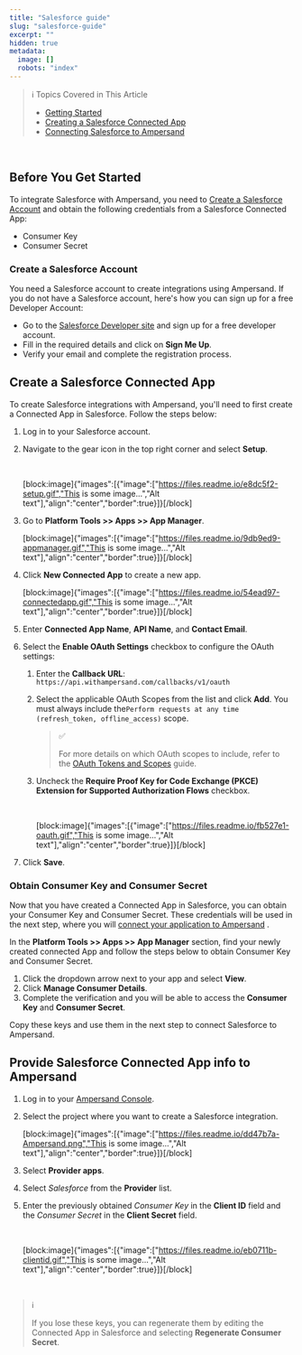 ```yaml
---
title: "Salesforce guide"
slug: "salesforce-guide"
excerpt: ""
hidden: true
metadata: 
  image: []
  robots: "index"
---
```


> ℹ️ Topics Covered in This Article
> 
> - [Getting Started](https://docs.withampersand.com/docs/salesforce-guide#before-you-get-started)  
> - [Creating a Salesforce Connected App](https://docs.withampersand.com/docs/salesforce-guide#creating-a-salesforce-connected-app) 
> - [Connecting Salesforce to Ampersand](https://docs.withampersand.com/docs/salesforce-guide#connecting--salesforce-to-ampersand)

<br />

## Before You Get Started

To integrate Salesforce with Ampersand, you need to [Create a Salesforce Account](https://docs.withampersand.com/docs/salesforce-guide#create-a-salesforce-account) and obtain the following credentials from a Salesforce Connected App:

- Consumer Key
- Consumer Secret

### Create a Salesforce Account

You need a Salesforce account to create integrations using Ampersand. If you do not have a Salesforce account, here's how you can sign up for a free Developer Account:

- Go to the [Salesforce Developer site](https://developer.salesforce.com/signup) and sign up for a free developer account.
- Fill in the required details and click on **Sign Me Up**.
- Verify your email and complete the registration process.

## Create a Salesforce Connected App

To create Salesforce integrations with Ampersand, you'll need to first create a Connected App in Salesforce. Follow the steps below:

1. Log in to your Salesforce account.

2. Navigate to the gear icon in the top right corner and select **Setup**.

   <br />

   [block:image]{"images":[{"image":["https://files.readme.io/e8dc5f2-setup.gif","This is some image...","Alt text"],"align":"center","border":true}]}[/block]

3. Go to **Platform Tools >> Apps >> App Manager**.

   [block:image]{"images":[{"image":["https://files.readme.io/9db9ed9-appmanager.gif","This is some image...","Alt text"],"align":"center","border":true}]}[/block]

4. Click **New Connected App** to create a new app.  

   [block:image]{"images":[{"image":["https://files.readme.io/54ead97-connectedapp.gif","This is some image...","Alt text"],"align":"center","border":true}]}[/block]

5. Enter  **Connected App Name**, **API Name**, and **Contact Email**.

6. Select the **Enable OAuth Settings** checkbox to configure the OAuth settings:

   1. Enter the **Callback URL**: `https://api.withampersand.com/callbacks/v1/oauth`
   2. Select the applicable OAuth Scopes from the list and click **Add**. You must always include the`Perform requests at any time (refresh_token, offline_access)` scope.
      > ✅ 
      > 
      > For more details on which OAuth scopes to include, refer to the [OAuth Tokens and Scopes](https://help.salesforce.com/s/articleView?id=sf.remoteaccess_oauth_tokens_scopes.htm&language=en_US&type=5)   guide.
   3. Uncheck the **Require Proof Key for Code Exchange (PKCE) Extension for Supported Authorization Flows** checkbox.

      <br />

      [block:image]{"images":[{"image":["https://files.readme.io/fb527e1-oauth.gif","This is some image...","Alt text"],"align":"center","border":true}]}[/block]

7. Click **Save**.

### Obtain Consumer Key and Consumer Secret

Now that you have created a Connected App in Salesforce, you can obtain your Consumer Key and Consumer Secret. These credentials will be used in the next step, where you will [connect your application to Ampersand](https://docs.withampersand.com/docs/salesforce-guide#connecting--salesforce-to-ampersand) .

In the **Platform Tools >> Apps >> App Manager** section, find your newly created connected App and follow the steps below to obtain Consumer Key and Consumer Secret. 

1. Click the dropdown arrow next to your app and select **View**.
2. Click **Manage Consumer Details**.
3. Complete the verification and you will be able to access the **Consumer Key** and **Consumer Secret**. 

Copy these keys and use them in the next step to connect Salesforce to Ampersand.

## Provide Salesforce Connected App info to Ampersand

1. Log in to your [Ampersand Console](https://console.withampersand.com).

2. Select the project where you want to create a Salesforce integration.

   [block:image]{"images":[{"image":["https://files.readme.io/dd47b7a-Ampersand.png","This is some image...","Alt text"],"align":"center","border":true}]}[/block]

3. Select **Provider apps**.

4. Select _Salesforce_ from the **Provider** list. 

5. Enter the previously obtained _Consumer Key_ in the **Client ID** field and the _Consumer Secret_ in the **Client Secret** field.

   <br />

   [block:image]{"images":[{"image":["https://files.readme.io/eb0711b-clientid.gif","This is some image...","Alt text"],"align":"center","border":true}]}[/block]

<br />

> ℹ️ 
> 
> If you lose these keys, you can regenerate them by editing the Connected App in Salesforce and selecting **Regenerate Consumer Secret**.
